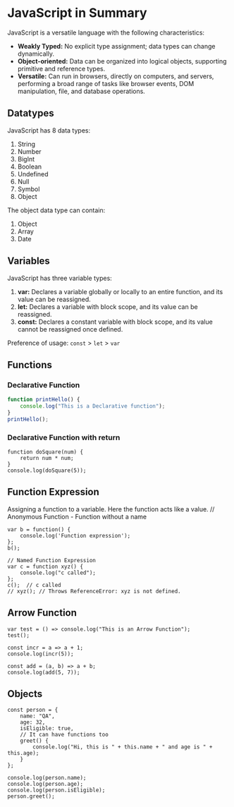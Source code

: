 
# JavaScript in Summary

JavaScript is a versatile language with the following characteristics:
- **Weakly Typed:** No explicit type assignment; data types can change dynamically.
- **Object-oriented:** Data can be organized into logical objects, supporting primitive and reference types.
- **Versatile:** Can run in browsers, directly on computers, and servers, performing a broad range of tasks like browser events, DOM manipulation, file, and database operations.

## Datatypes

JavaScript has 8 data types:
1. String
2. Number
3. BigInt
4. Boolean
5. Undefined
6. Null
7. Symbol
8. Object

The object data type can contain:
1. Object
2. Array
3. Date

## Variables

JavaScript has three variable types:
1. **var:** Declares a variable globally or locally to an entire function, and its value can be reassigned.
2. **let:** Declares a variable with block scope, and its value can be reassigned.
3. **const:** Declares a constant variable with block scope, and its value cannot be reassigned once defined.

Preference of usage: `const` > `let` > `var`

## Functions

### Declarative Function

```javascript
function printHello() {
    console.log("This is a Declarative function");
}
printHello();
```
### Declarative Function with return
```
function doSquare(num) {
    return num * num;
}
console.log(doSquare(5));
```
## Function Expression
Assigning a function to a variable. Here the function acts like a value.
// Anonymous Function - Function without a name
```
var b = function() {
    console.log('Function expression');
};
b();

// Named Function Expression
var c = function xyz() {
    console.log("c called");
};
c();  // c called
// xyz(); // Throws ReferenceError: xyz is not defined.
```
## Arrow Function

```
var test = () => console.log("This is an Arrow Function");
test();

const incr = a => a + 1;
console.log(incr(5));

const add = (a, b) => a + b;
console.log(add(5, 7));
```

## Objects

```
const person = {
    name: "QA",
    age: 32,
    isEligible: true,
    // It can have functions too
    greet() {
        console.log("Hi, this is " + this.name + " and age is " + this.age);
    }
};

console.log(person.name);
console.log(person.age);
console.log(person.isEligible);
person.greet();
```
